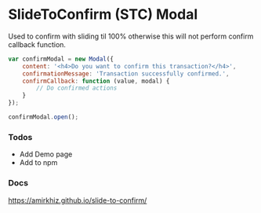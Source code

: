 # SlideToConfirm (STC) Modal
Used to confirm with sliding til 100% otherwise this will not perform confirm callback function.

```javascript
var confirmModal = new Modal({
    content: '<h4>Do you want to confirm this transaction?</h4>',
    confirmationMessage: 'Transaction successfully confirmed.',
    confirmCallback: function (value, modal) {
        // Do confirmed actions
    }
});

confirmModal.open();
```

### Todos
- Add Demo page
- Add to npm

### Docs
https://amirkhiz.github.io/slide-to-confirm/
